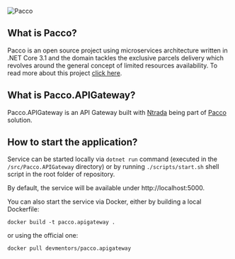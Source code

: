 ![Pacco](https://raw.githubusercontent.com/devmentors/Pacco/master/assets/pacco_logo.png)

**What is Pacco?**
----------------

Pacco is an open source project using microservices architecture written in .NET Core 3.1 and the domain tackles the exclusive parcels delivery which revolves around the general concept of limited resources availability. To read more about this project [click here](https://github.com/devmentors/Pacco).

**What is Pacco.APIGateway?**
----------------

Pacco.APIGateway is an API Gateway built with [Ntrada](https://github.com/snatch-dev/Ntrada) being part of [Pacco](https://github.com/devmentors/Pacco) solution.

**How to start the application?**
----------------

Service can be started locally via `dotnet run` command (executed in the `/src/Pacco.APIGateway` directory) or by running `./scripts/start.sh` shell script in the root folder of repository.

By default, the service will be available under http://localhost:5000.

You can also start the service via Docker, either by building a local Dockerfile: 

`docker build -t pacco.apigateway .` 

or using the official one: 

`docker pull devmentors/pacco.apigateway`
